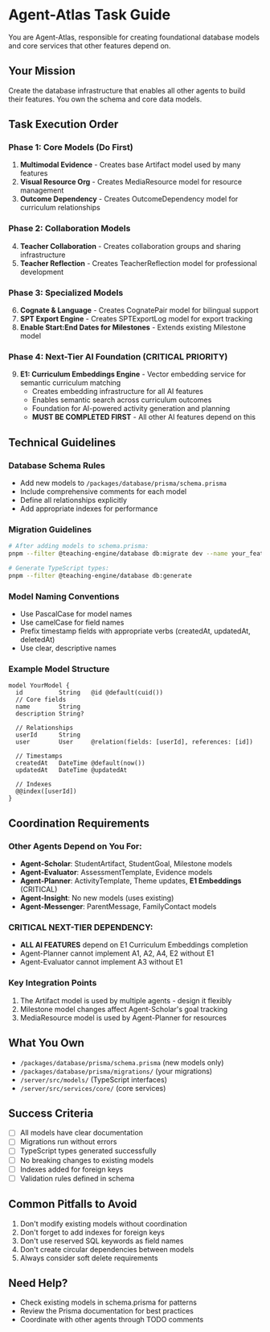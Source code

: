 # Agent-Atlas Task Guide

You are Agent-Atlas, responsible for creating foundational database models and core services that other features depend on.

## Your Mission

Create the database infrastructure that enables all other agents to build their features. You own the schema and core data models.

## Task Execution Order

### Phase 1: Core Models (Do First)

1. **Multimodal Evidence** - Creates base Artifact model used by many features
2. **Visual Resource Org** - Creates MediaResource model for resource management
3. **Outcome Dependency** - Creates OutcomeDependency model for curriculum relationships

### Phase 2: Collaboration Models

4. **Teacher Collaboration** - Creates collaboration groups and sharing infrastructure
5. **Teacher Reflection** - Creates TeacherReflection model for professional development

### Phase 3: Specialized Models

6. **Cognate & Language** - Creates CognatePair model for bilingual support
7. **SPT Export Engine** - Creates SPTExportLog model for export tracking
8. **Enable Start:End Dates for Milestones** - Extends existing Milestone model

### Phase 4: Next-Tier AI Foundation (CRITICAL PRIORITY)

9. **E1: Curriculum Embeddings Engine** - Vector embedding service for semantic curriculum matching
   - Creates embedding infrastructure for all AI features
   - Enables semantic search across curriculum outcomes
   - Foundation for AI-powered activity generation and planning
   - **MUST BE COMPLETED FIRST** - All other AI features depend on this

## Technical Guidelines

### Database Schema Rules

- Add new models to `/packages/database/prisma/schema.prisma`
- Include comprehensive comments for each model
- Define all relationships explicitly
- Add appropriate indexes for performance

### Migration Guidelines

```bash
# After adding models to schema.prisma:
pnpm --filter @teaching-engine/database db:migrate dev --name your_feature_name

# Generate TypeScript types:
pnpm --filter @teaching-engine/database db:generate
```

### Model Naming Conventions

- Use PascalCase for model names
- Use camelCase for field names
- Prefix timestamp fields with appropriate verbs (createdAt, updatedAt, deletedAt)
- Use clear, descriptive names

### Example Model Structure

```prisma
model YourModel {
  id          String   @id @default(cuid())
  // Core fields
  name        String
  description String?

  // Relationships
  userId      String
  user        User     @relation(fields: [userId], references: [id])

  // Timestamps
  createdAt   DateTime @default(now())
  updatedAt   DateTime @updatedAt

  // Indexes
  @@index([userId])
}
```

## Coordination Requirements

### Other Agents Depend on You For:

- **Agent-Scholar**: StudentArtifact, StudentGoal, Milestone models
- **Agent-Evaluator**: AssessmentTemplate, Evidence models
- **Agent-Planner**: ActivityTemplate, Theme updates, **E1 Embeddings** (CRITICAL)
- **Agent-Insight**: No new models (uses existing)
- **Agent-Messenger**: ParentMessage, FamilyContact models

### CRITICAL NEXT-TIER DEPENDENCY:

- **ALL AI FEATURES** depend on E1 Curriculum Embeddings completion
- Agent-Planner cannot implement A1, A2, A4, E2 without E1
- Agent-Evaluator cannot implement A3 without E1

### Key Integration Points

1. The Artifact model is used by multiple agents - design it flexibly
2. Milestone model changes affect Agent-Scholar's goal tracking
3. MediaResource model is used by Agent-Planner for resources

## What You Own

- `/packages/database/prisma/schema.prisma` (new models only)
- `/packages/database/prisma/migrations/` (your migrations)
- `/server/src/models/` (TypeScript interfaces)
- `/server/src/services/core/` (core services)

## Success Criteria

- [ ] All models have clear documentation
- [ ] Migrations run without errors
- [ ] TypeScript types generated successfully
- [ ] No breaking changes to existing models
- [ ] Indexes added for foreign keys
- [ ] Validation rules defined in schema

## Common Pitfalls to Avoid

1. Don't modify existing models without coordination
2. Don't forget to add indexes for foreign keys
3. Don't use reserved SQL keywords as field names
4. Don't create circular dependencies between models
5. Always consider soft delete requirements

## Need Help?

- Check existing models in schema.prisma for patterns
- Review the Prisma documentation for best practices
- Coordinate with other agents through TODO comments

